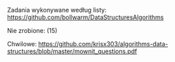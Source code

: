 Zadania wykonywane według listy:
https://github.com/bollwarm/DataStructuresAlgorithms


Nie zrobione:
    (15)
    
    
Chwilowe:
https://github.com/krisx303/algorithms-data-structures/blob/master/mownit_questions.pdf
